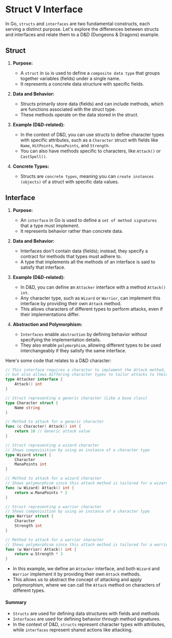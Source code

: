# Struct V Interface

In Go, `structs` and `interfaces` are two fundamental constructs, each serving a distinct purpose. Let's explore the differences between structs and interfaces and relate them to a D&D (Dungeons & Dragons) example.

## Struct

1. **Purpose:** 
   - A `struct` in `Go` is used to define a `composite data type` that groups together variables (fields) under a single name. 
   - It represents a concrete data structure with specific fields.

2. **Data and Behavior:** 
   - Structs primarily store data (fields) and can include methods, which are functions associated with the struct type. 
   - These methods operate on the data stored in the struct.

3. **Example (D&D-related):** 
   - In the context of D&D, you can use structs to define character types with specific attributes, such as a `Character` struct with fields like `Name`, `HitPoints`, `ManaPoints`, and `Strength`. 
   - You can also have methods specific to characters, like `Attack()` or `CastSpell()`.

4. **Concrete Types:** 
   - Structs are `concrete types`, meaning you can `create instances (objects)` of a struct with specific data values.

## Interface

1. **Purpose:** 
   - An `interface` in Go is used to define a `set of method signatures `that a type must implement. 
   - It represents behavior rather than concrete data.

2. **Data and Behavior:** 
   - Interfaces don't contain data (fields); instead, they specify a contract for methods that types must adhere to. 
   - A type that implements all the methods of an interface is said to satisfy that interface.

3. **Example (D&D-related):** 
   - In D&D, you can define an `Attacker` interface with a method `Attack() int`. 
   - Any character type, such as `Wizard` or `Warrior`, can implement this interface by providing their own `Attack` method. 
   - This allows characters of different types to perform attacks, even if their implementations differ.

4. **Abstraction and Polymorphism:** 
   - `Interfaces` enable `abstraction` by defining behavior without specifying the implementation details. 
   - They also enable `polymorphism`, allowing different types to be used interchangeably if they satisfy the same interface.

Here's some code that relates to a D&D character:

```go
// This interface requires a charactor to implement the Attack method,
// but also allows differing character types to tailor attacks to their specific class.
type Attacker interface {
    Attack() int
}

// Struct representing a generic character (Like a base class)
type Character struct {
    Name string
}

// Method to attack for a generic character 
func (c Character) Attack() int {
    return 10 // Generic attack value
}

// Struct representing a wizard character
// Shows composisition by using an instance of a character type
type Wizard struct {
    Character
    ManaPoints int
}

// Method to attack for a wizard character 
// Shows polymorphism since this attack method is tailored for a wizard.
func (w Wizard) Attack() int {
    return w.ManaPoints * 2
}

// Struct representing a warrior character
// Shows composisition by using an instance of a character type
type Warrior struct {
    Character
    Strength int
}

// Method to attack for a warrior character
// Shows polymorphism since this attack method is tailored for a warrior.
func (w Warrior) Attack() int {
    return w.Strength * 3
}
```

- In this example, we define an `Attacker` interface, and both `Wizard` and `Warrior` implement it by providing their own `Attack` methods. 
- This allows us to abstract the concept of attacking and apply polymorphism, where we can call the `Attack` method on characters of different types.

#### Summary 
- `Structs` are used for defining data structures with fields and methods
- `Interfaces` are used for defining behavior through method signatures. 
- In the context of D&D, `structs` represent character types with attributes, while `interfaces` represent shared actions like attacking.